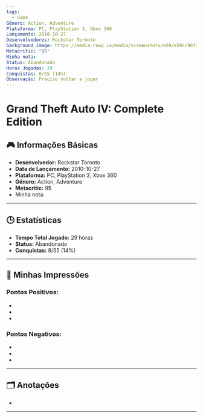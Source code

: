 ```yaml
---
tags:
  - Game
Gênero: Action, Adventure
Plataforma: PC, PlayStation 3, Xbox 360
Lançamento: 2010-10-27
Desenvolvedores: Rockstar Toronto
background_image: https://media.rawg.io/media/screenshots/e59/e59cc96f38cc93af5a396173878018d7.jpg
Metacritic: "95"
Minha nota:
Status: Abandonado
Horas Jogadas: 29
Conquistas: 8/55 (14%)
Observação: Preciso voltar a jogar
---
```

# Grand Theft Auto IV: Complete Edition

## 🎮 Informações Básicas
- **Desenvolvedor:** Rockstar Toronto
- **Data de Lançamento:** 2010-10-27
- **Plataforma:** PC, PlayStation 3, Xbox 360 
- **Gênero:** Action, Adventure
- **Metacritic:** 95  
- Minha nota: 

---

## 🕒 Estatísticas
- **Tempo Total Jogado:** 29 horas
- **Status:** Abandonado
- **Conquistas:** 8/55 (14%)

---

## 📝 Minhas Impressões
### Pontos Positivos:
- 
- 
- 

### Pontos Negativos:
- 
- 
- 

---

## 🗂️ Anotações
- 

---------------------------------